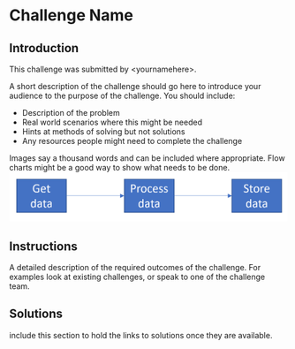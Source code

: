 # Challenge Name

## Introduction

This challenge was submitted by &lt;yournamehere&gt;.

A short description of the challenge should go here to introduce your audience to the purpose of the challenge. You should include:

 - Description of the problem
 - Real world scenarios where this might be needed
 - Hints at methods of solving but not solutions
 - Any resources people might need to complete the challenge

Images say a thousand words and can be included where appropriate. Flow charts might be a good way to show what needs to be done.
![example image](images/example.png)

## Instructions

A detailed description of the required outcomes of the challenge. For examples look at existing challenges, or speak to one of the challenge team.

## Solutions

include this section to hold the links to solutions once they are available.